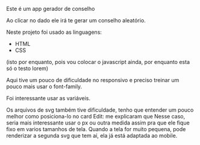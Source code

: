 Este é um app gerador de conselho

Ao clicar no dado ele irá te gerar um conselho aleatório.

Neste projeto foi usado as linguagens:

* HTML
* CSS

(isto por enquanto, pois vou colocar o javascript ainda, por enquanto esta só o testo lorem)

Aqui tive um pouco de dificuldade no responsivo e preciso treinar um pouco mais usar o font-family.

Foi interessante usar as variáveis.

Os arquivos de svg também tive dificuldade, tenho que entender um pouco melhor como posiciona-lo no card
Edit: me explicaram que Nesse caso, seria mais interessante usar o px ou outra medida assim pra que ele fique fixo em varios tamanhos de tela. Quando a tela for muito pequena, pode renderizar a segunda svg que tem aí, ela já está adaptada ao mobile.

